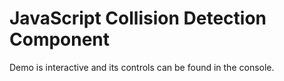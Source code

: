 # JavaScript Collision Detection Component #

Demo is interactive and its controls can be found in the console.
